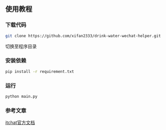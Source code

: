 ## 使用教程

### 下载代码

```bash
git clone https://github.com/xifan2333/drink-water-wechat-helper.git
```
切换至程序目录

### 安装依赖

```bash
pip install -r requirement.txt
```

### 运行

```bash
python main.py
```
### 参考文章

[itchat官方文档](https://itchat.readthedocs.io/zh/latest/)